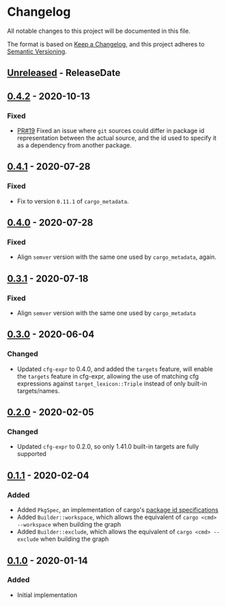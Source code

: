 # Changelog
All notable changes to this project will be documented in this file.

The format is based on [Keep a Changelog](https://keepachangelog.com/en/1.0.0/),
and this project adheres to [Semantic Versioning](https://semver.org/spec/v2.0.0.html).

<!-- next-header -->
## [Unreleased] - ReleaseDate
## [0.4.2] - 2020-10-13
### Fixed
- [PR#19](https://github.com/EmbarkStudios/krates/pull/19) Fixed an issue where `git` sources could differ in package id representation between the actual source, and the id used to specify it as a dependency from another package.

## [0.4.1] - 2020-07-28
### Fixed
- Fix to version `0.11.1` of `cargo_metadata`.

## [0.4.0] - 2020-07-28
### Fixed
- Align `semver` version with the same one used by `cargo_metadata`, again.

## [0.3.1] - 2020-07-18
### Fixed
- Align `semver` version with the same one used by `cargo_metadata`

## [0.3.0] - 2020-06-04
### Changed
- Updated `cfg-expr` to 0.4.0, and added the `targets` feature, will enable the `targets` feature in cfg-expr, allowing the use of matching cfg expressions against `target_lexicon::Triple` instead of only built-in targets/names.

## [0.2.0] - 2020-02-05
### Changed
- Updated `cfg-expr` to 0.2.0, so only 1.41.0 built-in targets are fully supported

## [0.1.1] - 2020-02-04
### Added
- Added `PkgSpec`, an implementation of cargo's [package id specifications](https://doc.rust-lang.org/cargo/reference/pkgid-spec.html)
- Added `Builder::workspace`, which allows the equivalent of `cargo <cmd> --workspace` when building the graph
- Added `Builder::exclude`, which allows the equivalent of `cargo <cmd> --exclude` when building the graph

## [0.1.0] - 2020-01-14
### Added
- Initial implementation

<!-- next-url -->
[Unreleased]: https://github.com/EmbarkStudios/krates/compare/0.4.2...HEAD
[0.4.2]: https://github.com/EmbarkStudios/krates/compare/0.4.1...0.4.2
[0.4.1]: https://github.com/EmbarkStudios/krates/compare/0.4.0...0.4.1
[0.4.0]: https://github.com/EmbarkStudios/krates/compare/0.3.1...0.4.0
[0.3.1]: https://github.com/EmbarkStudios/krates/compare/0.3.0...0.3.1
[0.3.0]: https://github.com/EmbarkStudios/krates/compare/0.2.0...0.3.0
[0.2.0]: https://github.com/EmbarkStudios/krates/compare/0.1.1...0.2.0
[0.1.1]: https://github.com/EmbarkStudios/krates/compare/0.1.0...0.1.1
[0.1.0]: https://github.com/EmbarkStudios/krates/releases/tag/0.1.0

